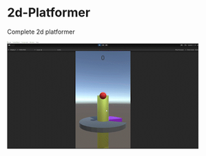 # 2d-Platformer
Complete 2d platformer

![](https://github.com/canaltinsoy/HelixJump-Clone/blob/main/Helix_Jump-Clone_-_SampleScene_-_Windows__Mac__Linux_-_Unity_2021_2_10f1_Personal__DX11__2022-04-07_19-59-56__online-video-cutter_com__AdobeCreativeCloudExpress.gif)
